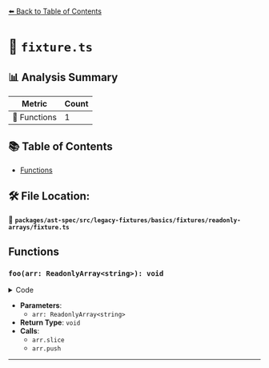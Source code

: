 [⬅️ Back to Table of Contents](../../../../../../../index.md)

# 📄 `fixture.ts`

## 📊 Analysis Summary

| Metric | Count |
|--------|-------|
| 🔧 Functions | 1 |

## 📚 Table of Contents

- [Functions](#functions)

## 🛠️ File Location:
📂 **`packages/ast-spec/src/legacy-fixtures/basics/fixtures/readonly-arrays/fixture.ts`**

## Functions

### `foo(arr: ReadonlyArray<string>): void`

<details><summary>Code</summary>

```ts
function foo(arr: ReadonlyArray<string>) {
  arr.slice(); // okay
  arr.push('hello!'); // error!
}
```
</details>

- **Parameters**:
  - `arr: ReadonlyArray<string>`
- **Return Type**: `void`
- **Calls**:
  - `arr.slice`
  - `arr.push`

---